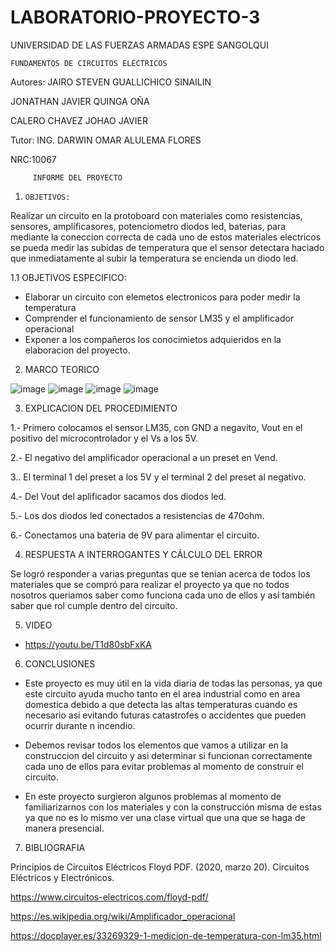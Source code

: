 # LABORATORIO-PROYECTO-3

UNIVERSIDAD DE LAS FUERZAS ARMADAS ESPE SANGOLQUI

    FUNDAMENTOS DE CIRCUITOS ELÉCTRICOS
         
Autores: JAIRO STEVEN GUALLICHICO SINAILIN

JONATHAN JAVIER QUINGA OÑA        

CALERO CHAVEZ JOHAO JAVIER

Tutor: ING. DARWIN OMAR ALULEMA FLORES

NRC:10067

         INFORME DEL PROYECTO
         
  
1.     OBJETIVOS:
Realizar un circuito en la protoboard con materiales como resistencias, sensores, amplificasores, potenciometro
diodos led, baterias, para mediante la coneccion correcta de cada uno de estos materiales electricos se pueda
medir las subidas de temperatura que el sensor detectara haciado que inmediatamente al subir la temperatura
se encienda un diodo led.  


1.1    OBJETIVOS ESPECIFICO:

- Elaborar un circuito con elemetos electronicos  para poder medir la temperatura 
- Comprender el funcionamiento de sensor LM35 y el amplificador operacional
- Exponer a los compañeros los conocimietos adquieridos en la elaboracion del proyecto.

2. MARCO TEORICO

![image](https://user-images.githubusercontent.com/116815201/222304115-bd286007-c507-42e1-aea4-619325d6d9fe.png)
![image](https://user-images.githubusercontent.com/117744175/222320688-88f01696-2f85-49d8-90ca-f31e5cd8c492.png)
![image](https://user-images.githubusercontent.com/117744175/222025669-c106d13f-f482-41fd-9a88-ad417a73445f.png)
![image](https://user-images.githubusercontent.com/116815201/222303960-6cb0ae46-fcd9-4666-b3e3-bcdc745ba7b4.png)


3. EXPLICACION DEL PROCEDIMIENTO

1.- Primero colocamos el sensor LM35, con GND a negavito, Vout en el positivo del microcontrolador y el Vs a los 5V.

2.- El negativo del amplificador operacional a un preset en Vend.

3.. El terminal 1 del preset a  los 5V y el terminal 2 del preset al negativo.

4.- Del Vout del aplificador sacamos dos diodos led.

5.- Los dos diodos led conectados a resistencias de 470ohm.

6.- Conectamos una bateria de 9V para alimentar el circuito.

4. RESPUESTA A INTERROGANTES Y CÁLCULO DEL ERROR

Se logró responder a varias preguntas que se tenían acerca de todos los materiales que se compró para realizar el proyecto ya que no todos nosotros queriamos saber como funciona cada uno de ellos y así también saber que rol cumple dentro del circuito.

5. VIDEO

- https://youtu.be/T1d80sbFxKA

6. CONCLUSIONES

- Este proyecto es muy útil en la vida diaria de todas las personas, ya que este circuito ayuda mucho tanto en el area industrial como en area domestica debido a que detecta las altas temperaturas cuando es necesario asi evitando futuras catastrofes o accidentes que pueden ocurrir durante n incendio.

- Debemos revisar todos los elementos que vamos a utilizar en la construccion del circuito y  asi determinar si funcionan correctamente cada uno de ellos para evitar problemas al momento de construir el circuito.

- En este proyecto surgieron algunos problemas al momento de familiarizarnos con los materiales y con la construcción misma de estas ya que no es lo mismo ver una clase virtual que una que se haga de manera presencial.

7. BIBLIOGRAFIA

Principios de Circuitos Eléctricos Floyd PDF. (2020, marzo 20). Circuitos Eléctricos y Electrónicos. 

https://www.circuitos-electricos.com/floyd-pdf/

https://es.wikipedia.org/wiki/Amplificador_operacional

https://docplayer.es/33269329-1-medicion-de-temperatura-con-lm35.html

